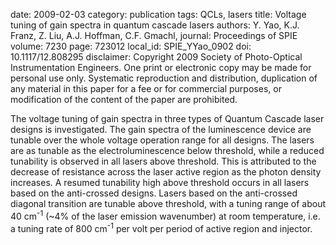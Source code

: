 date: 2009-02-03
category: publication
tags: QCLs, lasers
title: Voltage tuning of gain spectra in quantum cascade lasers
authors: Y. Yao, K.J. Franz, Z. Liu, A.J. Hoffman, C.F. Gmachl,
journal: Proceedings of SPIE
volume: 7230
page: 723012
local_id: SPIE_YYao_0902
doi: 10.1117/12.808295
disclaimer: Copyright 2009 Society of Photo-Optical Instrumentation Engineers. One print or electronic copy may be made for personal use only. Systematic reproduction and distribution, duplication of any material in this paper for a fee or for commercial purposes, or modification of the content of the paper are prohibited.

The voltage tuning of gain spectra in three types of Quantum Cascade laser
designs is investigated. The gain spectra of the luminescence device are tunable
over the whole voltage operation range for all designs. The lasers are as
tunable as the electroluminescence below threshold, while a reduced tunability
is observed in all lasers above threshold. This is attributed to the decrease of
resistance across the laser active region as the photon density increases. A
resumed tunability high above threshold occurs in all lasers based on the
anti-crossed designs. Lasers based on the anti-crossed diagonal transition are
tunable above threshold, with a tuning range of about 40 cm<sup>-1</sup> (~4% of the laser
emission wavenumber) at room temperature, i.e. a tuning rate of
800 cm<sup>-1</sup> per volt per period of active region and injector.